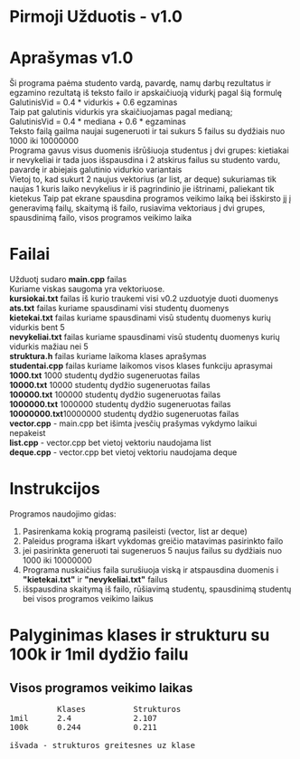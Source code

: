 Pirmoji Užduotis - v1.0  
====

Aprašymas v1.0  
==
Ši programa paėma studento vardą, pavardę, namų darbų rezultatus ir egzamino rezultatą iš teksto failo ir apskaičiuoją vidurkį pagal šią formulę  
GalutinisVid = 0.4 * vidurkis + 0.6 egzaminas  
Taip pat galutinis vidurkis yra skaičiuojamas pagal medianą;  
GalutinisVid = 0.4 * mediana + 0.6 * egzaminas   
Teksto failą gailma naujai sugeneruoti ir tai sukurs 5 failus su dydžiais nuo 1000 iki 10000000  
Programa gavus visus duomenis išrūšiuoja studentus į dvi grupes: kietiakai ir nevykeliai ir tada juos išspausdina i 2 atskirus failus su studento vardu, pavardę ir abiejais galutinio vidurkio variantais  
Vietoj to, kad sukurt 2 naujus vektorius (ar list, ar deque) sukuriamas tik naujas 1 kuris laiko nevykelius ir iš pagrindinio jie ištrinami, paliekant tik kietekus
Taip pat ekrane spausdina programos veikimo laiką bei išskirsto jį į generavimą failų, skaitymą iš failo, rusiavima vektoriaus į dvi grupes, spausdinimą failo, visos programos veikimo laika  

Failai 
==
Užduotį sudaro **main.cpp** failas  
Kuriame viskas saugoma yra vektoriuose.   
**kursiokai.txt** failas iš kurio traukemi visi v0.2 uzduotyje duoti duomenys  
**ats.txt** failas kuriame spausdinami visi studentų duomenys  
**kietekai.txt** failas kuriame spausdinami visū studentų duomenys kurių vidurkis bent 5  
**nevykeliai.txt** failas kuriame spausdinami visū studentų duomenys kurių vidurkis mažiau nei 5  
**struktura.h** failas kuriame laikoma klases aprašymas  
**studentai.cpp** failas kuriame laikomos visos klases funkciju aprasymai
**1000.txt** 1000 studentų dydžio sugeneruotas failas  
**10000.txt** 10000 studentų dydžio sugeneruotas failas  
**100000.txt** 100000 studentų dydžio sugeneruotas failas  
**1000000.txt** 1000000 studentų dydžio sugeneruotas failas  
**10000000.txt**10000000 studentų dydžio sugeneruotas failas  
**vector.cpp** - main.cpp bet išimta įvesčių prašymas vykdymo laikui nepakeist  
**list.cpp** - vector.cpp bet vietoj vektoriu naudojama list  
**deque.cpp** - vector.cpp bet vietoj vektoriu naudojama deque 

Instrukcijos 
==
Programos naudojimo gidas: 
1. Pasirenkama kokią programą pasileisti (vector, list ar deque)
2. Paleidus programa iškart vykdomas greičio matavimas pasirinkto failo
3. jei pasirinkta generuoti tai sugeneruos 5 naujus failus su dydžiais nuo 1000 iki 10000000
4. Programa nuskaičius faila surušiuoja viską ir atspausdina duomenis i **"kietekai.txt"** ir **"nevykeliai.txt"** failus
5. išspausdina skaitymą iš failo, rūšiavimą studentų, spausdinimą studentų bei visos programos veikimo laikus

Palyginimas klases ir strukturu su 100k ir 1mil dydžio failu
==

Visos programos veikimo laikas
---
<pre>
          Klases          Strukturos
1mil      2.4             2.107
100k      0.244           0.211

išvada - strukturos greitesnes uz klase
